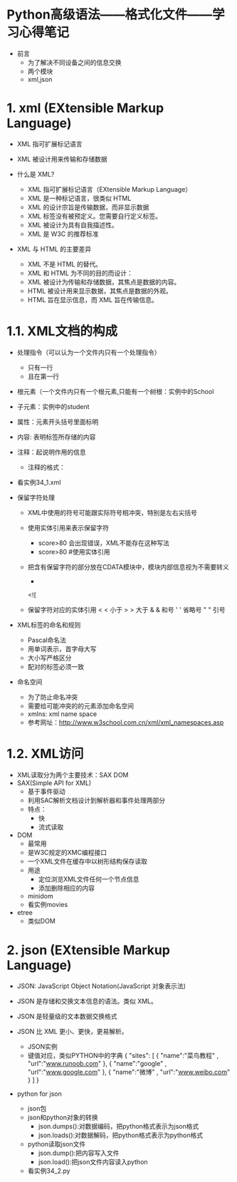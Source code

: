 # **Python高级语法——格式化文件——学习心得笔记**

- 前言
    - 为了解决不同设备之间的信息交换
    - 两个模块
    - xml,json
    
# 1. xml (EXtensible Markup Language)
- XML 指可扩展标记语言
- XML 被设计用来传输和存储数据

- 什么是 XML?
    - XML 指可扩展标记语言（EXtensible Markup Language）
    - XML 是一种标记语言，很类似 HTML
    - XML 的设计宗旨是传输数据，而非显示数据
    - XML 标签没有被预定义。您需要自行定义标签。
    - XML 被设计为具有自我描述性。
    - XML 是 W3C 的推荐标准

- XML 与 HTML 的主要差异
    - XML 不是 HTML 的替代。
    - XML 和 HTML 为不同的目的而设计：
    - XML 被设计为传输和存储数据，其焦点是数据的内容。
    - HTML 被设计用来显示数据，其焦点是数据的外观。
    - HTML 旨在显示信息，而 XML 旨在传输信息。
    
# 1.1. XML文档的构成
- 处理指令（可以认为一个文件内只有一个处理指令）
    - 只有一行
    - 且在第一行
- 根元素（一个文件内只有一个根元素,只能有一个树根：实例中的School
- 子元素：实例中的student
- 属性：元素开头括号里面标明
- 内容: 表明标签所存储的内容
- 注释：起说明作用的信息
    - 注释的格式：<!--注释内容-->
- 看实例34_1.xml

- 保留字符处理
    - XML中使用的符号可能跟实际符号相冲突，特别是左右尖括号
    - 使用实体引用来表示保留字符
        - <score> score>80 </score> 会出现错误，XML不能存在这种写法
        - <score> score&gt;80 </score> #使用实体引用
    - 把含有保留字符的部分放在CDATA模块中，模块内部信息视为不需要转义
        - <!--CDATA模块写法-->
         <![<![CDATA[
         内容
         ]]>
         
    - 保留字符对应的实体引用
        &lt;	<	小于
        &gt;	>	大于
        &amp;	&	和号
        &apos;	'	省略号
        &quot;	"	引号
        
- XML标签的命名和规则
    - Pascal命名法
    - 用单词表示，首字母大写
    - 大小写严格区分
    - 配对的标签必须一致
    
- 命名空间
    - 为了防止命名冲突
    - 需要给可能冲突的的元素添加命名空间
    - xmlns: xml name space
    - 参考网址：http://www.w3school.com.cn/xml/xml_namespaces.asp
                
# 1.2. XML访问
- XML读取分为两个主要技术：SAX DOM
- SAX(Simple API for XML)
    - 基于事件驱动
    - 利用SAC解析文档设计到解析器和事件处理两部分
    - 特点：
        - 快
        - 流式读取
- DOM
    - 最常用
    - 是W3C规定的XMC编程接口
    - 一个XML文件在缓存中以树形结构保存读取
    - 用途
        - 定位浏览XML文件任何一个节点信息
        - 添加删除相应的内容
    - minidom
    - 看实例movies
- etree
    - 类似DOM
    
# 2. json (EXtensible Markup Language)                  
- JSON: JavaScript Object Notation(JavaScript 对象表示法)
- JSON 是存储和交换文本信息的语法。类似 XML。
- JSON 是轻量级的文本数据交换格式
- JSON 比 XML 更小、更快，更易解析。   
    - JSON实例
    - 键值对应，类似PYTHON中的字典
    {
    "sites": [
    { "name":"菜鸟教程" , "url":"www.runoob.com" },
    { "name":"google" , "url":"www.google.com" },
    { "name":"微博" , "url":"www.weibo.com" }
    ]
    }          

- python for json
    - json包
    - json和python对象的转换
        - json.dumps():对数据编码，把python格式表示为json格式
        - json.loads():对数据解码，把python格式表示为python格式
    - python读取json文件
        - json.dump():把内容写入文件
        - json.load():把json文件内容读入python
    - 看实例34_2.py
    
           
        
